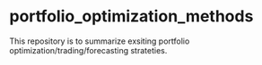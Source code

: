 # portfolio_optimization_methods

This repository is to summarize exsiting portfolio optimization/trading/forecasting strateties.
